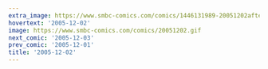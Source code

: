 ```yaml
---
extra_image: https://www.smbc-comics.com/comics/1446131989-20051202after.png
hovertext: '2005-12-02'
image: https://www.smbc-comics.com/comics/20051202.gif
next_comic: '2005-12-03'
prev_comic: '2005-12-01'
title: '2005-12-02'
---
```


